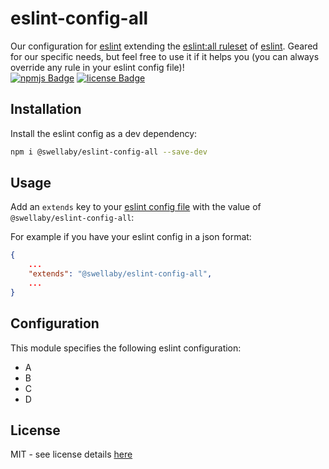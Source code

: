 # eslint-config-all
Our configuration for [eslint][eslint-url] extending the [eslint:all ruleset][eslint-all-rules-url] of [eslint][eslint-url]. Geared for our specific needs, but feel free to use it if it helps you (you can always override any rule in your eslint config file)!  
[![npmjs Badge][npmjs-version-badge]][npmjs-pkg-url] [![license Badge][license-badge]][license-url]

## Installation
Install the eslint config as a dev dependency:
```sh
npm i @swellaby/eslint-config-all --save-dev
```

## Usage
Add an `extends` key to your [eslint config file][eslint-config-files-url] with the value of `@swellaby/eslint-config-all`:

For example if you have your eslint config in a json format:
```json
{
    ...
    "extends": "@swellaby/eslint-config-all",
    ...
}
``` 

## Configuration
This module specifies the following eslint configuration:

* A
* B
* C
* D

## License
MIT - see license details [here][license-url]

[npmjs-version-badge]: https://img.shields.io/npm/v/@swellaby/eslint-config-all.svg
[npmjs-pkg-url]: https://www.npmjs.com/package/@swellaby/eslint-config-all
[eslint-url]: https://eslint.org/
[eslint-all-rules-url]: https://eslint.org/docs/user-guide/configuring#using-eslintall
[eslint-config-files-url]: https://eslint.org/docs/user-guide/configuring#using-configuration-files
[license-url]: https://github.com/swellaby/eslint-config/blob/master/LICENSE
[license-badge]: https://img.shields.io/github/license/swellaby/eslint-config.svg